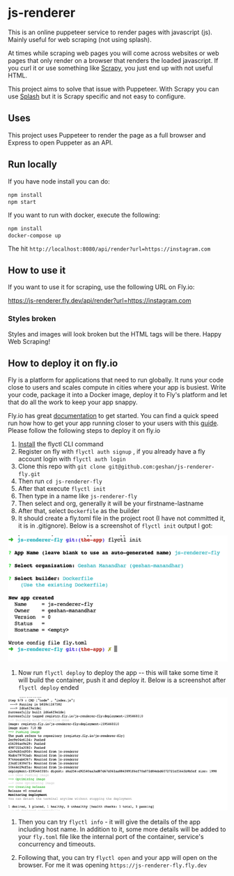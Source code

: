 # js-renderer

This is an online puppeteer service to render pages with javascript (js). Mainly useful for web scraping (not using splash).

At times while scraping web pages you will come across websites or web pages that only render on a browser that renders the loaded javascript. If you curl it or use something like [Scrapy](https://scrapy.org/), you just end up with not useful HTML.

This project aims to solve that issue with Puppeteer. With Scrapy you can use [Splash](https://github.com/scrapy-plugins/scrapy-splash) but it is Scrapy specific and not easy to configure.

## Uses

This project uses Puppeteer to render the page as a full browser and Express to open Puppeter as an API.

## Run locally

If you have node install you can do:

```
npm install
npm start
```

If you want to run with docker, execute the following:

```
npm install
docker-compose up
```

The hit `http://localhost:8080/api/render?url=https://instagram.com`

## How to use it

If you want to use it for scraping, use the following URL on Fly.io:

https://js-renderer.fly.dev/api/render?url=https://instagram.com

### Styles broken

Styles and images will look broken but the HTML tags will be there. Happy Web Scraping!

## How to deploy it on fly.io

Fly is a platform for applications that need to run globally. It runs your code close to users and scales compute in cities where your app is busiest. Write your code, package it into a Docker image, deploy it to Fly's platform and let that do all the work to keep your app snappy.

Fly.io has great [documentation](https://fly.io/docs/) to get started. You can find a quick speed run how how to get your app running closer to your users with this [guide](https://fly.io/docs/speedrun/). Please follow the following steps to deploy it on fly.io

1. [Install](https://fly.io/docs/getting-started/installing-flyctl/) the flyctl CLI command
1. Register on fly with `flyctl auth signup` , if you already have a fly account login with `flyctl auth login`
1. Clone this repo with `git clone git@github.com:geshan/js-renderer-fly.git`
1. Then run `cd js-renderer-fly`
1. After that execute `flyctl init`
1. Then type in a name like `js-renderer-fly`
1. Then select and org, generally it will be your firstname-lastname
1. After that, select `Dockerfile` as the builder
1. It should create a fly.toml file in the project root (I have not committed it, it is in .gitignore). Below is a screenshot of `flyctl init` output I got:

![Flyctl init output for js-renderer](imgs/01fly-init.png?raw=true)

1. Now run `flyctl deploy` to deploy the app -- this will take some time it will build the container, push it and deploy it. Below is a screenshot after `flyctl deploy` ended

![Flyctl deploy output for js-renderer](imgs/02fly-deploy.png?raw=true)

1. Then you can try `flyctl info` - it will give the details of the app including host name. In addition to it, some more details will be added to your `fly.toml` file like the internal port of the container, service's concurrency and timeouts.

1. Following that, you can try `flyctl open` and your app will open on the browser. For me it was opening `https://js-renderer-fly.fly.dev` 
